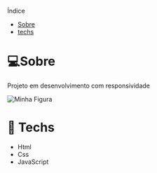 Índice
* [Sobre](#💻Sobre)
* [techs](#🚀Tech)

# 💻Sobre
<p>Projeto em desenvolvimento com responsividade</p>
<img src="https://efficient-sloth-d85.notion.site/image/https%3A%2F%2Fs3-us-west-2.amazonaws.com%2Fsecure.notion-static.com%2Fb3c2bd17-dd6b-4aa2-b5af-b3b4f2da8eeb%2Fpreview.png?table=block&id=2014ae93-b2c5-48ee-8daa-0d01f8ca7f68&spaceId=08f749ff-d06d-49a8-a488-9846e081b224&width=2000&userId=&cache=v2" alt="Minha Figura">

# 🚀 Techs
<ul>
  <li>Html</li>
  <li>Css</li>
  <li>JavaScript</li>
</ul>
